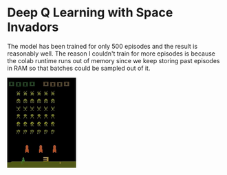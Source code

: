 # Deep Q Learning with Space Invadors

The model has been trained for only 500 episodes and the result is reasonably well. The reason I couldn't train for more episodes is because the colab runtime runs out of memory since we keep storing past episodes in RAM so that batches could be sampled out of it. 

![Animation.gif](./Space_Invadors.gif)
